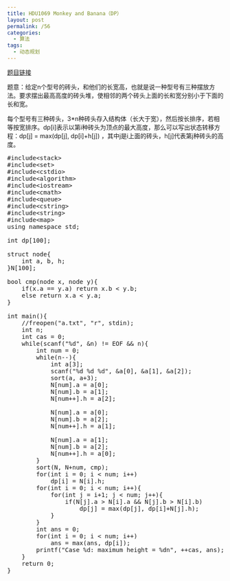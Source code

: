 ```yaml
---
title: HDU1069 Monkey and Banana（DP）
layout: post
permalink: /56
categories:
  - 算法
tags:
  - 动态规划
---
```

<a href="http://acm.hdu.edu.cn/showproblem.php?pid=1069" target="_blank">题目链接</a>

题意：给定n个型号的砖头，和他们的长宽高，也就是说一种型号有三种摆放方法。要求摆出最高高度的砖头堆，使相邻的两个砖头上面的长和宽分别小于下面的长和宽。

每个型号有三种砖头，3*n种砖头存入结构体（长大于宽），然后按长排序，若相等按宽排序。dp[i]表示以第i种砖头为顶点的最大高度，那么可以写出状态转移方程：dp[j] = max(dp[j], dp[i]+h[j]) ，其中j是i上面的砖头，h[j]代表第j种砖头的高度。

<pre class="brush: cpp; title: ; notranslate" title="">#include&lt;stack&gt;
#include&lt;set&gt;
#include&lt;cstdio&gt;
#include&lt;algorithm&gt;
#include&lt;iostream&gt;
#include&lt;cmath&gt;
#include&lt;queue&gt;
#include&lt;cstring&gt;
#include&lt;string&gt;
#include&lt;map&gt;
using namespace std;

int dp[100];

struct node{
    int a, b, h;
}N[100];

bool cmp(node x, node y){
    if(x.a == y.a) return x.b &lt; y.b;
    else return x.a &lt; y.a;
}

int main(){
    //freopen("a.txt", "r", stdin);
    int n;
    int cas = 0;
    while(scanf("%d", &n) != EOF && n){
        int num = 0;
        while(n--){
            int a[3];
            scanf("%d %d %d", &a[0], &a[1], &a[2]);
            sort(a, a+3);
            N[num].a = a[0];
            N[num].b = a[1];
            N[num++].h = a[2];

            N[num].a = a[0];
            N[num].b = a[2];
            N[num++].h = a[1];

            N[num].a = a[1];
            N[num].b = a[2];
            N[num++].h = a[0];
        }
        sort(N, N+num, cmp);
        for(int i = 0; i &lt; num; i++)
            dp[i] = N[i].h;
        for(int i = 0; i &lt; num; i++){
            for(int j = i+1; j &lt; num; j++){
                if(N[j].a &gt; N[i].a && N[j].b &gt; N[i].b)
                    dp[j] = max(dp[j], dp[i]+N[j].h);
            }
        }
        int ans = 0;
        for(int i = 0; i &lt; num; i++)
            ans = max(ans, dp[i]);
        printf("Case %d: maximum height = %dn", ++cas, ans);
    }
    return 0;
}

</pre>
